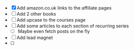 - [X] Add amazon.co.uk links to the affiliate pages
- [ ] Add 2 other books
- [ ] Add upcase to the courses page
- [ ] Add some articles to each section of recurring series
    - [ ] Maybe even fetch posts on the fly
- [ ] Add lead magnet
- [ ] 
